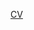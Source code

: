 
[CV](https://storage.googleapis.com/otta-uploads/candidate-cv/qPqbduASBsE2pPtsSQLN8cM2BI-gAGGJ9o0U1RfsBpU.pdf) 


<!--
**rfrenchy/rfrenchy** is a ✨ _special_ ✨ repository because its `README.md` (this file) appears on your GitHub profile.

Here are some ideas to get you started:

- 🔭 I’m currently working on ...
- 🌱 I’m currently learning ...
- 👯 I’m looking to collaborate on ...
- 🤔 I’m looking for help with ...
- 💬 Ask me about ...
- 📫 How to reach me: ...
- 😄 Pronouns: ...
- ⚡ Fun fact: ...
-->
